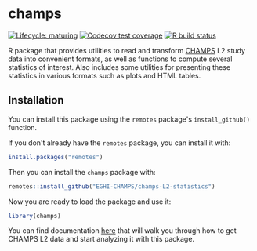 # champs

<!-- badges: start -->
[![Lifecycle: maturing](https://img.shields.io/badge/lifecycle-maturing-blue.svg)](https://www.tidyverse.org/lifecycle/#maturing)
[![Codecov test coverage](https://codecov.io/gh/EGHI-CHAMPS/champs-L2-statistics/branch/master/graph/badge.svg)](https://codecov.io/gh/EGHI-CHAMPS/champs-L2-statistics?branch=master)
[![R build status](https://github.com/EGHI-CHAMPS/champs-L2-statistics/workflows/R-CMD-check/badge.svg)](https://github.com/EGHI-CHAMPS/champs-L2-statistics/actions)
<!-- badges: end -->

R package that provides utilities to read and transform [CHAMPS](https://champshealth.org) L2 study data into convenient formats, as well as functions to compute several statistics of interest. Also includes some utilities for presenting these statistics in various formats such as plots and HTML tables.

## Installation

You can install this package using the `remotes` package's `install_github()` function.

If you don't already have the `remotes` package, you can install it with:

```r
install.packages("remotes")
```

Then you can install the `champs` package with:

```r
remotes::install_github("EGHI-CHAMPS/champs-L2-statistics")
```

Now you are ready to load the package and use it:

```r
library(champs)
```

You can find documentation [here](https://eghi-champs.github.io/champs-L2-statistics/) that will walk you through how to get CHAMPS L2 data and start analyzing it with this package.
